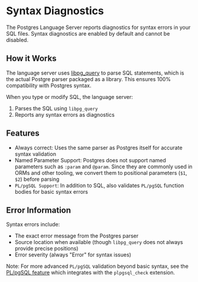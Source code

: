 # Syntax Diagnostics

The Postgres Language Server reports diagnostics for syntax errors in your SQL files. Syntax diagnostics are enabled by default and cannot be disabled.

## How it Works

The language server uses [libpg_query](https://github.com/pganalyze/libpg_query) to parse SQL statements, which is the actual Postgre parser packaged as a library. This ensures 100% compatibility with Postgres syntax.

When you type or modify SQL, the language server:
1. Parses the SQL using `libpg_query`
2. Reports any syntax errors as diagnostics

## Features

- Always correct: Uses the same parser as Postgres itself for accurate syntax validation
- Named Parameter Support: Postgres does not support named parameters such as `:param` and `@param`. Since they are commonly used in ORMs and other tooling, we convert them to positional parameters (`$1`, `$2`) before parsing
- `PL/pgSQL Support`: In addition to SQL, also validates `PL/pgSQL` function bodies for basic syntax errors

## Error Information

Syntax errors include:
- The exact error message from the Postgres parser
- Source location when available (though `libpg_query` does not always provide precise positions)
- Error severity (always "Error" for syntax issues)

Note: For more advanced `PL/pgSQL` validation beyond basic syntax, see the [PL/pgSQL feature](plpgsql.md) which integrates with the `plpgsql_check` extension.
